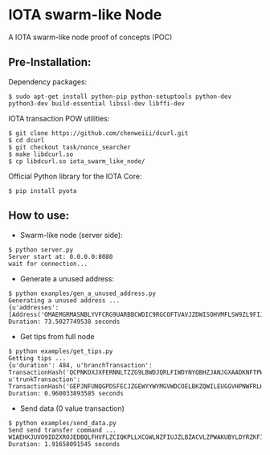 # IOTA swarm-like Node
A IOTA swarm-like node proof of concepts (POC)

## Pre-Installation:
Dependency packages:

```$ sudo apt-get install python-pip python-setuptools python-dev python3-dev build-essential libssl-dev libffi-dev```

IOTA transaction POW utilities:

```
$ git clone https://github.com/chenweiii/dcurl.git
$ cd dcurl
$ git checkout task/nonce_searcher
$ make libdcurl.so
$ cp libdcurl.so iota_swarm_like_node/
```

Official Python library for the IOTA Core:

```$ pip install pyota```

## How to use:

* Swarm-like node (server side):
```
$ python server.py 
Server start at: 0.0.0.0:8080
wait for connection...
```

* Generate a unused address:
```
$ python exanples/gen_a_unused_address.py
Generating a unused address ... 
{u'addresses': [Address('OMAEMGRMASNBLYVFCRG9UARBBCWDIC9RGCOFTVAVJZDWISOHVMFLSW9ZL9FIJIHVVRYQLIMYBWEYP9WSX')]}
Duration: 73.5027749538 seconds
``` 

* Get tips from full node
```
$ python examples/get_tips.py
Getting tips ...
{u'duration': 484, u'branchTransaction': TransactionHash('QCPNKOXJXFERNNLTZZG9LBWDJQRLFIWDYNYQBHZJANJGXAADKNFTPWBWVDGHROVVVQWBKP9ROKRMZ9999'), u'trunkTransaction': TransactionHash('GEPJNFUNQGPDSFECJZGEWYYWYMGVWDCOELBKZQWILEUGGVHPNWFRLHNQHYKHCHPQWSQAXGYG9AIBA9999')}
Duration: 0.960033893585 seconds
``` 

* Send data (0 value transaction)
```
$ python examples/send_data.py
Send send transfer command ... 
WIAEHXJUVO9IDZXROJEDBQLFHVFLZCIQKPLLXCGWLNZFIUJZLBZACVLZPWAKUBYLDYRZKFIDKLSAHJHEY
Duration: 1.91658091545 seconds

```
